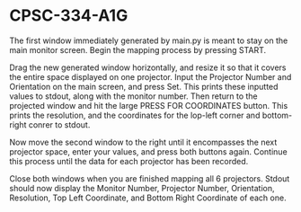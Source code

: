 # CPSC-334-A1G

The first window immediately generated by main.py is meant to stay on the main monitor screen. Begin the mapping process by pressing START.

Drag the new generated window horizontally, and resize it so that it covers the entire space displayed on one projector. Input the Projector Number and Orientation on the main screen, and press Set. This prints these inputted values to stdout, along with the monitor number. Then return to the projected window and hit the large PRESS FOR COORDINATES button. This prints the resolution, and the coordinates for the lop-left corner and bottom-right conrer to stdout.

Now move the second window to the right until it encompasses the next projector space, enter your values, and press both buttons again. Continue this process until the data for each projector has been recorded.

Close both windows when you are finished mapping all 6 projectors. Stdout should now display the Monitor Number, Projector Number, Orientation, Resolution, Top Left Coordinate, and Bottom Right Coordinate of each one.
